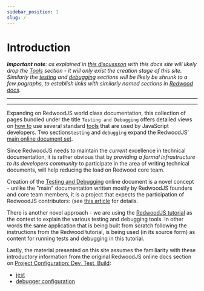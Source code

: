 ```yaml
---
sidebar_position: 1
slug: /
---
```


# Introduction

_**Important note**: as explained in [this discussson](https://github.com/adriatic/tandem/issues/1#issuecomment-1101260396) with this docs site will likely drop the [Tools](https://rw-community.org/tools/introduction) section - it will only exist the creation stage of this site. Similarly the [testing](https://rw-community.org/testing/introduction) and [debugging](https://rw-community.org/debugging/introduction) sections will be likely be shrunk to a few pagraphs, to establish links with similarly named sections in [Redwood docs](https://redwoodjs.com/docs/introduction)._

---
---

Expanding on RedwoodJS world class documentation, this collection of pages bundled under the title `Testing and Debugging` offers detailed views on [how to](https://rw-community.org/cookbook/introduction) use several standard [tools](https://rw-community.org/tools/introduction) that are used by JavaScript developers. Two sections`testing` and `debugging` expand the RedwoodJS' [main online document set](https://redwoodjs.com/docs/introduction). 

Since RedwoodJS needs to maintain the _current_ excellence in technical documentation, it is rather obvious that by _providing a formal infrastructure to its developers community_ to participate in the area of writing technical documents, will help reducing the load on Redwood core team.

Creation of the [Testing and Debugging](https://rw-community.org/) online document is a novel concept - unlike the "main" documentation written mostly by RedwoodJS founders and core team members, it is a project that expects the participation of RedwoodJS contributors: (see [this article](https://community.redwoodjs.com/t/proposal-testing-and-debugging-project/2923`) for details.

There is another novel approach - we are using the [RedwoodJS tutorial](https://redwoodjs.com/docs/tutorial/foreword) as the context to explain the various testing and debugging tools. In other words the same application that is being built from scratch following the instructions from the Redwood tutorial, is being used (in its source form) as content for running tests and debugging in this tutorial.

Lastly, the material presented on this site assumes the familiarity with these introductory information from the original RedwoodJS online docs section on [Project Configuration: Dev, Test, Build](https://redwoodjs.com/docs/project-configuration-dev-test-build):

- [jest](https://redwoodjs.com/docs/project-configuration-dev-test-build#jest)
- [debugger configuration](https://redwoodjs.com/docs/project-configuration-dev-test-build#debugger-configuration)


